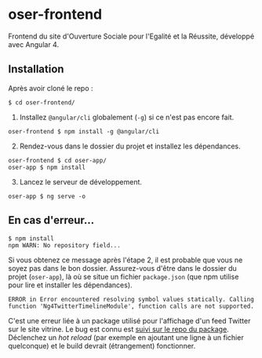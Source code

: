 # oser-frontend

Frontend du site d'Ouverture Sociale pour l'Egalité et la Réussite, développé avec Angular 4.

## Installation

Après avoir cloné le repo :

```
$ cd oser-frontend/
```

1. Installez `@angular/cli` globalement (`-g`) si ce n'est pas encore fait.

```
oser-frontend $ npm install -g @angular/cli
```

2. Rendez-vous dans le dossier du projet et installez les dépendances.

```
oser-frontend $ cd oser-app/
oser-app $ npm install
```

3. Lancez le serveur de développement.

```
oser-app $ ng serve -o
```

## En cas d'erreur…

```
$ npm install
npm WARN: No repository field...
```

Si vous obtenez ce message après l'étape 2, il est probable que vous ne soyez pas dans le bon dossier. Assurez-vous d'être dans le dossier du projet (`oser-app`), là où se situe un fichier `package.json` (que npm utilise pour lire et installer les dépendances).

```
ERROR in Error encountered resolving symbol values statically. Calling function 'Ng4TwitterTimelineModule', function calls are not supported.
```

C'est une erreur liée à un package utilisé pour l'affichage d'un feed Twitter sur le site vitrine. Le bug est connu est [suivi sur le repo du package](https://github.com/lokers/ng4-twitter-timeline/issues/1). Déclenchez un *hot reload* (par exemple en ajoutant une ligne à un fichier quelconque) et le build devrait (étrangement) fonctionner.
